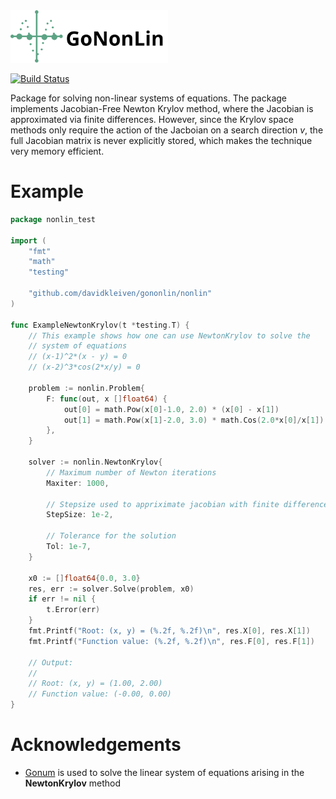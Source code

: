 <img src="assets/logo.svg" width=50%/>

[![Build Status](https://travis-ci.org/davidkleiven/gononlin.svg?branch=master)](https://travis-ci.org/davidkleiven/gononlin)

Package for solving non-linear systems of equations. The package implements Jacobian-Free Newton
Krylov method, where the Jacobian is approximated via finite differences. However, since the Krylov space methods only require the action of the Jacboian on a search direction *v*, the full
Jacobian matrix is never explicitly stored, which makes the technique very memory efficient.

# Example

```go
package nonlin_test

import (
	"fmt"
	"math"
	"testing"

	"github.com/davidkleiven/gononlin/nonlin"
)

func ExampleNewtonKrylov(t *testing.T) {
	// This example shows how one can use NewtonKrylov to solve the
	// system of equations
	// (x-1)^2*(x - y) = 0
	// (x-2)^3*cos(2*x/y) = 0

	problem := nonlin.Problem{
		F: func(out, x []float64) {
			out[0] = math.Pow(x[0]-1.0, 2.0) * (x[0] - x[1])
			out[1] = math.Pow(x[1]-2.0, 3.0) * math.Cos(2.0*x[0]/x[1])
		},
	}

	solver := nonlin.NewtonKrylov{
		// Maximum number of Newton iterations
		Maxiter: 1000,

		// Stepsize used to appriximate jacobian with finite differences
		StepSize: 1e-2,

		// Tolerance for the solution
		Tol: 1e-7,
	}

	x0 := []float64{0.0, 3.0}
	res, err := solver.Solve(problem, x0)
	if err != nil {
		t.Error(err)
	}
	fmt.Printf("Root: (x, y) = (%.2f, %.2f)\n", res.X[0], res.X[1])
	fmt.Printf("Function value: (%.2f, %.2f)\n", res.F[0], res.F[1])

	// Output:
	//
	// Root: (x, y) = (1.00, 2.00)
	// Function value: (-0.00, 0.00)
}
```

# Acknowledgements

* [Gonum](https://github.com/gonum/gonum) is used to solve the linear system of equations arising in the **NewtonKrylov** method